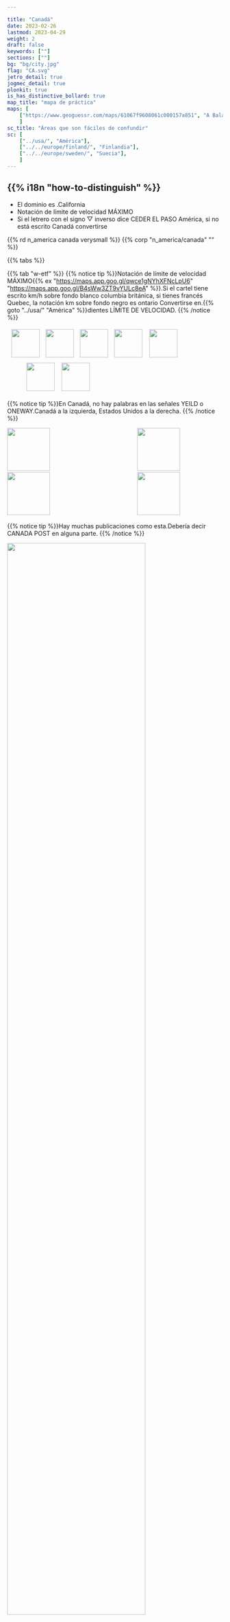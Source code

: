 ```yaml
---

title: "Canadá"
date: 2023-02-26
lastmod: 2023-04-29
weight: 2
draft: false
keywords: [""]
sections: [""]
bg: "bg/city.jpg"
flag: "CA.svg"
jetro_detail: true
jogmec_detail: true
plonkit: true
is_has_distinctive_bollard: true
map_title: "mapa de práctica"
maps: [
    ["https://www.geoguessr.com/maps/61067f9608061c000157a851", "A Balanced Canada"],
    ]
sc_title: "Áreas que son fáciles de confundir"
sc: [
    ["../usa/", "América"],
    ["../../europe/finland/", "Finlandia"],
    ["../../europe/sweden/", "Suecia"],
    ]
---
```


<div class="main-desciption country-description">
    <h2 class="section-title">{{% i18n "how-to-distinguish" %}}</h2>
    <ul class="rule-list">
        <li>El dominio es <span class="quiz">.California</span></li>
        <li>Notación de límite de velocidad <span class="quiz">MÁXIMO</span></li>
        <li>Si el letrero con el signo ▽ inverso dice CEDER EL PASO <span class="quiz">América</span>, si no está escrito <span class="quiz">Canadá</span> convertirse</li>
    </ul>
    {{% rd n_america canada verysmall %}}
    {{% corp "n_america/canada" "" %}}
</div>

{{% tabs %}}

{{% tab "w-etf" %}}
{{% notice tip %}}Notación de límite de velocidad <span class="quiz">MÁXIMO</span>{{% ex "https://maps.app.goo.gl/qwce1gNYhXFNcLpU6" "https://maps.app.goo.gl/B4sWw3ZT9vYULc8eA" %}}.Si el cartel tiene escrito km/h sobre fondo blanco <span class="quiz">columbia británica</span>, si tienes francés <span class="quiz">Quebec</span>, la notación km sobre fondo negro es <span class="quiz">ontario</span> Convertirse en.{{% goto "../usa/" "América" %}}dientes <span class="quiz">LÍMITE DE VELOCIDAD</span>.
{{% /notice %}}
<div class="googlemap-if unclickable">
<div class="googlemap-if" style="margin:5px;">
<img src="./r/CA-ON_road_sign_Rb-001-050.svg" width="66px" style="margin:5px">
<img src="./r/canada-sp-bc.png" width="66px" style="margin:5px">
<img src="./CA-QC_road_sign_P-070-4-40.svg" width="66px" style="margin:5px">
<img src="./r/sp-on.svg" width="66px" style="margin:5px">
<img src="./canada-sp-nu.png" width="66px" style="margin:5px 40px 7px 7px">
<img src="../usa/r/MUTCD_R2-1.svg" width="66px" style="margin:5px 7px 7px 40px">
<img src="../usa/r/sp-oregon.png" width="66px" style="margin:5px">
</div>

</div>

{{% notice tip %}}En Canadá, no hay palabras en las señales YEILD o ONEWAY.Canadá a la izquierda, Estados Unidos a la derecha.
{{% /notice %}}
<div class="googlemap-if unclickable">
<img src="../canada/r/CA-MUTCDC_RA-002.svg" width="100px" style="margin-right:100px">
<img src="../usa/r/MUTCD_R1-2.svg" width="100px" style="margin-left:100px">
</div>
<div class="googlemap-if unclickable">
<img src="../canada/r/oneway.svg" width="100px" style="margin-right:100px">
<img src="../usa/r/oneway.svg" width="100px" style="margin-left:100px">
</div>

{{% notice tip %}}Hay muchas publicaciones como esta.Debería decir CANADA POST en alguna parte.
{{% /notice %}}
<div class="googlemap-if no-margin unclickable">
<img src="./canadapostcommunitymailboxes9.jpg" width="80%" />
<img src="./canadapostcommunitymailboxes5.jpg" width="250px" />
<img src="./canadapostmailbox.jpg" width="250px" />
</div>

{{% notice tip %}}Hay un cartel que parece un tablero de ajedrez.{{% ex "https://goo.gl/maps/H4Cp8txV2x2FRdxa6" %}}.
{{% /notice %}}

<div class="googlemap-if unclickable no-margin">
<img src="./opeongo_road_signs.jpg" width="90%" />
</div>

<div class="googlemap-if unclickable">
<img src="./CA-QC_road_sign_D-280.svg" width="130px" style="margin-right:20px">
<img src="./Ontario_Wa-8LR.svg" width="130px" style="margin-right:20px">
<img src="./Ontario_Wa-8R.svg" width="130px" style="margin-right:20px">
</div>

{{% notice tip %}}Los bancos escritos como TD están afiliados a Toronto-Dominion Bank.RBC significa Banco Real de Canadá.Son el segundo y primer tamaño de activos más grande en Japón, respectivamente.
{{% /notice %}}
<div class="googlemap-if">
<a data-flickr-embed="true" href="https://www.flickr.com/photos/57156785@N02/44243680621/in/photolist-2apEqPF-2k3u5Vp-2k5nE34-2iy4iAq-zfK741-2b4g1hd-8ofxdx-6pVbre-6pZkMh-2ozianU-2oc7xSn-zyqpEn-LopPat-2oG9Ts8-55vEAe-fDKLZx-LW1i9o-e4oo6a-rv5Mn1-2mWAKXU-2osbwHd-2oHCBFQ-5S6fjC-2i6uvpG-vypsm-GTJfmt-sv4XYe-2nUZ1mo-FonQSJ-6HHYJw-PykKLu-D2W89U-2nb4t6W-2nGHSa8-2o1pQuT-egNVbc-9BfMp3-FZTzNH-2okTm7A-2ntWgkb-2nwCtgd-DfXeo-hpY92-2nwpGeS-2mXGC7H-2nXgvAB-cMyfLJ-2iETZYD-2nFKhBN-2m7gnDm" title="TD Canada Trust Bank (Formerly Dominion Bank) .... 420 Bloor Street East .... Toronto, Ontario"><img src="https://live.staticflickr.com/1868/44243680621_598b1c2477_z.jpg" width="640" height="396" alt="TD Canada Trust Bank (Formerly Dominion Bank) .... 420 Bloor Street East .... Toronto, Ontario"/></a><script async src="//embedr.flickr.com/assets/client-code.js" charset="utf-8"></script>
</div>

<div class="googlemap-if unclickable">
<img src="./Toronto-Dominion_Bank_logo.svg" width="130px" style="margin-right:100px">
<img src="./RBC_Royal_Bank.svg" width="100px" style="margin-left:100px">
</div>

{{% /tab %}}
{{% tab "w-commercial" %}}

{{% notice tip %}}Canadá alberga muchas empresas midstream que gestionan oleoductos y gasoductos naturales.Sin embargo, apenas es visible en Street View (porque está ubicado lejos de la calle).Las empresas representativas incluyen Devon, Pembina Pipeline y Enbridge.También puede haber empresas que produzcan arenas bituminosas y gas natural, como Canadian Natural Resources, si te adentras en las montañas.
{{% /notice %}}

<div class="googlemap-if">
<iframe src="https://www.google.com/maps/embed?pb=!4v1680092473605!6m8!1m7!1shr6aBl_v5nMjleelgqog1Q!2m2!1d56.23560543688179!2d-120.8634784332044!3f203.7384501628231!4f-2.838224894247233!5f3.325193203789971" width="295" height="295" style="border:0;" allowfullscreen="" loading="lazy" referrerpolicy="no-referrer-when-downgrade"></iframe>
<iframe src="https://www.google.com/maps/embed?pb=!4v1681111205084!6m8!1m7!1s-UxEEFPNNm-mUb8tgXtuwQ!2m2!1d45.64246075442041!2d-73.55239018585368!3f244.4341122162465!4f6.070523922723069!5f3.325193203789971" width="295" height="295" style="border:0;" allowfullscreen="" loading="lazy" referrerpolicy="no-referrer-when-downgrade"></iframe>
<iframe src="https://www.google.com/maps/embed?pb=!4v1681111809405!6m8!1m7!1ss1cAilUaSjeVEgdmo6l1Rg!2m2!1d54.39683596741235!2d-113.5005681784792!3f282.61501806102723!4f-6.847783379797136!5f3.325193203789971" width="295" height="295" style="border:0;" allowfullscreen="" loading="lazy" referrerpolicy="no-referrer-when-downgrade"></iframe>
<iframe src="https://www.google.com/maps/embed?pb=!4v1681111872260!6m8!1m7!1shGawvDMwNEclk4vVyom39w!2m2!1d56.05702410940899!2d-118.3839628374677!3f35.51577976866718!4f-3.251675013380435!5f3.325193203789971" width="295" height="295" style="border:0;" allowfullscreen="" loading="lazy" referrerpolicy="no-referrer-when-downgrade"></iframe>
</div>
{{% /tab %}}
{{% tab "🐋" %}}

<div class="googlemap-if">
<iframe width="560" height="315" src="https://www.youtube.com/embed/M7pTe8AWvgg" title="YouTube video player" frameborder="0" allow="accelerometer; autoplay; clipboard-write; encrypted-media; gyroscope; picture-in-picture; web-share" allowfullscreen></iframe>
</div>

{{% /tab %}}
{{% /tabs %}}

<div class="main-desciption area-description">
    <h2 class="section-title">{{% i18n "narrow-down-the-area" %}}</h2>
    <ul class="rule-list">
        <li>Algunos estados exigen placas en la parte delantera y trasera, mientras que otros no.
            <ul>
                <li>La matrícula es verde por ambos lados.<span class="quiz">manitoba</span></li>
                <li>La matrícula azul general.<span class="quiz">Ontario</span> existe la posibilidad de</li>
                <li>La parte inferior izquierda es rojiza.<span class="quiz">Isla del Príncipe Eduardo</span>{{% ref "https://en.wikipedia.org/wiki/Vehicle_registration_plates_of_Prince_Edward_Island" "Vehicle registration plates of Prince Edward Island" %}}</li>
                <li>{{% goto "https://www.plonkit.net/canada" "Página de Canadá de plonkit"%}}Está recién agregado y está bien organizado, así que consulte esto para el resto.</li>
            </ul>
        </li>
        <li>Las zonas montañosas son limitadas.</li>
    </ul>
</div>



{{% tabs %}}
{{% tab "matrícula" %}}


{{% notice tip %}}
Las áreas verdes requieren placas al frente y atrás.
{{% /notice %}}

<div class="googlemap-if">
<blockquote class="twitter-tweet"><p lang="ja" dir="ltr">Recordemos a Canadá visualmente 🇨🇦 <a href="https://t.co/R4nUSLIR7D">pic.twitter.com/R4nUSLIR7D</a></p>- Masuharu.(@Masuharu_fn) <a href="https://twitter.com/masuharu_fn/status/1910957803902279869?ref_src=twsrc%5Etfw">12 de abril de 2025</a></blockquote> <script async src="https://platform.twitter.com/widgets.js" charset="utf-8"></script>

<blockquote class="reddit-embed-bq" style="height:500px" data-embed-height="723"><a href="https://www.reddit.com/r/geoguessr/comments/xzhxb4/oc_map_of_all_canadian_license_plate_and/">(OC) mapa de todas las matrículas canadienses y matrículas traseras/frontales obligatorias</a><br> por<a href="https://www.reddit.com/user/ehe78/">u/ehe78</a> en<a href="https://www.reddit.com/r/geoguessr/">geoguessr</a></blockquote><script async="" src="https://embed.reddit.com/widgets.js" charset="UTF-8"></script>
</div>

{{% /tab %}}
{{% tab "terreno" %}}
{{% notice tip %}}
Las áreas de color amarillo verdoso son planas y las áreas marrones son montañas empinadas.Resulta que Columbia Británica casi no tiene áreas planas fuera del área de Vancouver.{{% ex "https://maps.app.goo.gl/sP4mLHLmnZPRg8DR7" %}}.El área amarilla es un área con montañas y colinas generalizadas que no son tan altas.{{% ex "https://maps.app.goo.gl/UMcVcMx1TAJY6jof7" %}}.
{{% /notice %}}

<div class="googlemap-if">
<img src="./1073px-Canada_Map_3_-_Terrain_-_DPLA_-_9d3a2bcd16e310769d57247c939b852b.jpg" width="800">
</div>

{{% /tab %}}
{{% /tabs %}}

<div class="main-desciption country-description">
    <h4 class="section-title">cosas en el camino</h4>
    <ul class="rule-list">
        <li>Los carteles de STOP varían ligeramente según la región.
            <ul>
                <li>El inuktitut (idioma inuktitut) se puede encontrar en Ilkluit, Nunavut.{{% ex "https://goo.gl/maps/gmn7Rgg4ojx2TBCg6" %}}</li>
                <li>ARRET es <span class="quiz">Quebec</span></li>
                <li class="no-evidence">Si DETENER y ARRET se escriben juntos,<span class="quiz">nuevo brunswick</span> y <span class="quiz">ontario</span></li>
            </ul>
        </li>
        <li>Las señales de límite de velocidad varían ligeramente según la región.
            <ul>
                <li>Si hay notación km/h sobre un fondo blanco <span class="quiz">columbia británica</span></li>
                <li>Si hablas francés <span class="quiz">Quebec</span></li>
                <li>La notación km sobre fondo negro es <span class="quiz">ontario</span></li>
            </ul>
        </li>
        <li>Hay algo así como una tapa azul en la lámpara.<span class="quiz">nueva escocia</span> muchos en{{% ref "https://docs.google.com/document/d/15DuGdsvKMqv5O-XiFwhNuczw89jVqg8XycY7brvhjP4/edit" "Comprehensive Canada - Davis Savage" %}}</li>
        <li>cono negro y naranja <span class="quiz">ontario</span>・Conos blancos y naranjas <span class="quiz">Quebec</span>{{% ref "https://docs.google.com/document/d/15DuGdsvKMqv5O-XiFwhNuczw89jVqg8XycY7brvhjP4/edit" "Comprehensive Canada - Davis Savage" %}}</li>
        <li>Cuando los postes telefónicos divididos 2:1 se repiten alternativamente,<span class="quiz">saskatchewan</span> muchos en{{% by "https://youtu.be/D4Po4N-LJSw?t=291" "youtube" "15 Geoguessr Tips and Metas That Will Boost Your Scores@zi8gzag" %}}</li>
    </ul>
</div>


{{% tabs %}}
{{% tab "STOP" %}}
{{% notice tip %}}
{{% /notice %}}
<div class="googlemap-if unclickable">
<img src="./r/Nunavut_Stop_Sign_SVG.svg" width="100px" style="margin:40px">
<img src="./r/CA-QC_road_sign_P-010-fr.svg" width="100px" style="margin:40px">
<img src="./r/New_Brunswick_stop_sign.svg" width="100px" style="margin:40px">
</div>

{{% /tab %}}
{{% tab "notación de velocidad" %}}

<div class="googlemap-if unclickable">
<img src="./r/CA-ON_road_sign_Rb-001-050.svg" width="66px" style="margin:5px">
<img src="./r/canada-sp-bc.png" width="66px" style="margin:5px">
<img src="./CA-QC_road_sign_P-070-4-40.svg" width="66px" style="margin:5px">
<img src="./r/sp-on.svg" width="66px" style="margin:5px">
<img src="./canada-sp-nu.png" width="66px" style="margin:5px">
</div>


{{% notice tip %}}
La carretera que conecta Ontario y Manitoba <span class="quiz">ontario</span> En la señal lateral, la parte "km/h" está sobre un fondo negro.A veces también está escrito en naranja y negro.
{{% /notice %}}
<div class="googlemap-if">
<iframe src="https://www.google.com/maps/embed?pb=!4v1680092550361!6m8!1m7!1sQbi9zOhBSaKoAR4ljsZv_w!2m2!1d49.73933749078834!2d-95.15201809047014!3f145.05850004916792!4f0.1372081059932384!5f3.325193203789971" width="295" height="295" style="border:0;" allowfullscreen="" loading="lazy" referrerpolicy="no-referrer-when-downgrade"></iframe>
</div>

{{% notice tip %}}
La carretera que conecta Ontario y Manitoba <span class="quiz">manitoba</span> La señal de velocidad lateral no tiene fondo negro.
{{% /notice %}}
<div class="googlemap-if">
<iframe src="https://www.google.com/maps/embed?pb=!4v1680091669251!6m8!1m7!1s4SuXJP7m_ct16ebj318vxQ!2m2!1d49.73906045156971!2d-95.15518707897421!3f298.17287454440634!4f-3.983277349376138!5f3.325193203789971" width="295" height="295" style="border:0;" allowfullscreen="" loading="lazy" referrerpolicy="no-referrer-when-downgrade"></iframe>
</div>
{{% /tab %}}
{{% tab "lámpara" %}}
<div class="googlemap-if">
<iframe src="https://www.google.com/maps/embed?pb=!4v1688194481220!6m8!1m7!1sE2tMoBGmDU8h-hPklPQtVw!2m2!1d45.04539402267391!2d-63.58207986510813!3f347.98628370681354!4f17.581990047851534!5f3.325193203789971" width="295" height="295" style="border:0;" allowfullscreen="" loading="lazy" referrerpolicy="no-referrer-when-downgrade"></iframe>
<iframe src="https://www.google.com/maps/embed?pb=!4v1688194489780!6m8!1m7!1sk35dR-h_P81v9eFn0IWTOQ!2m2!1d45.28727647879248!2d-66.04170670988759!3f70.67517204626664!4f15.700334599913589!5f3.325193203789971" width="295" height="295" style="border:0;" allowfullscreen="" loading="lazy" referrerpolicy="no-referrer-when-downgrade"></iframe>
</div>
{{% /tab %}}
{{% tab "cono de carretera" %}}
{{% notice tip %}}
El cono negro y naranja de la izquierda es <span class="quiz">ontario</span>・El cono blanco y naranja a la derecha.<span class="quiz">Quebec</span> cosas de
{{% /notice %}}
<div class="googlemap-if">
<iframe src="https://www.google.com/maps/embed?pb=!4v1682432065632!6m8!1m7!1s_tnrWo6hZCZxIDQ8K4Mf0A!2m2!1d49.02144291015642!2d-88.2895963216308!3f268.6020266512863!4f-3.2304603493074353!5f3.2229282956142877" width="295" height="295" style="border:0;" allowfullscreen="" loading="lazy" referrerpolicy="no-referrer-when-downgrade"></iframe>
<iframe src="https://www.google.com/maps/embed?pb=!4v1682432492247!6m8!1m7!1sLO_H97dvPqc3aO3fixvorg!2m2!1d45.49181109498912!2d-73.58142739183401!3f134.36495306086366!4f-5.588569419165907!5f3.325193203789971" width="295" height="295" style="border:0;" allowfullscreen="" loading="lazy" referrerpolicy="no-referrer-when-downgrade"></iframe>
</div>
{{% /tab %}}
{{% tab "Poste telefónico de Saskatchewan" %}}
{{% notice tip %}}
Cuando los postes telefónicos divididos 2:1 se repiten alternativamente,<span class="quiz">saskatchewan</span> muchos en{{% by "https://youtu.be/D4Po4N-LJSw?t=291" "youtube" "15 Geoguessr Tips and Metas That Will Boost Your Scores@zi8gzag" %}}.2:1→1:2→2:1→...
{{% /notice %}}
<div class="googlemap-if">
<iframe src="https://www.google.com/maps/embed?pb=!4v1683088341064!6m8!1m7!1sHSAkHzAcEW14USPlrlJKRA!2m2!1d52.36115476111625!2d-107.0386419099979!3f255.28033037458422!4f0.9650869034524447!5f3.325193203789971" width="590" height="290" style="border:0;" allowfullscreen="" loading="lazy" referrerpolicy="no-referrer-when-downgrade"></iframe>
</div>
{{% /tab %}}
{{% /tabs %}}

<div class="main-desciption country-description">
    <h4 class="section-title">noray</h4>
    <ul class="rule-list">
        <li>El bolardo es delgado y tiene un reflector rojo en la parte superior.<span class="quiz">Quebec</span></li>
        <li>Hay un plato con ◆<span class="quiz">ontario</span>{{% ref "https://docs.google.com/document/d/15DuGdsvKMqv5O-XiFwhNuczw89jVqg8XycY7brvhjP4/edit" "Comprehensive Canada - Davis Savage" %}}</li>
    </ul>
</div>

{{% tabs %}}
{{% tab "Quebec" %}}
{{% notice tip %}}
Los bolardos con reflectores finos de color rojo oscuro son <span class="quiz">Quebec</span> estado{{% ex "https://goo.gl/maps/goHrTyUv3ALQ8DLt5" "https://goo.gl/maps/RYguMToduYg11Cfe8" %}}.{{% goto "../usa/" "América" %}}Hay un bolardo similar en{{% ex "https://goo.gl/maps/rwavRhfvq2uFVUPCA" %}}Sólo presta atención a los puntos.
{{% /notice %}}
<div class="googlemap-if unclickable">
<img src="./a20_ouest_km143.jpg" width="90%">
</div>
{{% /tab %}}
{{% tab "ontario" %}}
{{% notice tip %}}
Común en Ontario.Algunos no están coloreados.
{{% /notice %}}
<div class="googlemap-if">
<iframe src="https://www.google.com/maps/embed?pb=!4v1688194680751!6m8!1m7!1s67cxOWY5jKmWodnleg05sA!2m2!1d49.04608186779922!2d-90.6204380212422!3f117.51831448775125!4f-5.780874631208945!5f3.325193203789971" width="295" height="295" style="border:0;" allowfullscreen="" loading="lazy" referrerpolicy="no-referrer-when-downgrade"></iframe>
</div>
{{% /tab %}}
{{% /tabs %}}

<div class="main-desciption country-description">
    <h4 class="section-title">distribución de la agricultura</h4>
    <ul class="rule-list">
        <li>Los campos de trigo llanos se extienden por Saskatchewan y Alberta.</li>
        <li>El maíz abunda en Toronto.{{% ref "https://www.usda.gov/policies-and-links" "U.S. Department of Agriculture(USDA)" %}}</li>
    </ul>
</div>

{{% tabs %}}
{{% tab "trigo" %}}

<div class="googlemap-if">
<img src="2023-04-29-19-45-23.png" width="80%" />
</div>

{{% /tab %}}
{{% tab "cono" %}}

<div class="googlemap-if">
<img src="2023-04-29-19-35-46.png" width="80%" />
</div>

{{% notice note %}}
La soja y el maíz abundan en Toronto.{{% by "https://ipad.fas.usda.gov/rssiws/al/can_cropprod.aspx" "web" "Canada - Crop Production Maps(USDA)" %}}.
{{% /notice %}}

<div class="googlemap-if">
<iframe src="https://www.google.com/maps/embed?pb=!4v1682764595902!6m8!1m7!1s-wUG-AnpToNq4Vh74i5-2Q!2m2!1d43.95818152610437!2d-81.57718105212717!3f28.86601260554493!4f-9.820514044298804!5f0.7820865974627469" width="295" height="295" style="border:0;" allowfullscreen="" loading="lazy" referrerpolicy="no-referrer-when-downgrade"></iframe>
<iframe src="https://www.google.com/maps/embed?pb=!4v1682764683187!6m8!1m7!1s8rDXmLHQC7aYjWgsXBpwzQ!2m2!1d45.71301262218953!2d-72.66900302579654!3f264.0231635834412!4f-8.3041599233093!5f3.0765622637983046" width="295" height="295" style="border:0;" allowfullscreen="" loading="lazy" referrerpolicy="no-referrer-when-downgrade"></iframe>
</div>

{{% /tab %}}
{{% /tabs %}}




<div class="container-corp mt-5" id="corp-desc" style="padding-top:50px">
    <h4 class="mb-4">Descripción de empresas representativas</h4>
    <table class="table table-striped table-bordered">
        <thead class="table-light">
            <tr>
                <th scope="col" class="col-width-2">Nombre de empresa</th>
                <th scope="col" class="col-width-1">código</th>
                <th scope="col" class="col-width-7">explicación</th>
                <th scope="col" class="col-width-05">liquidación de cuentas</th>
                <th scope="col" class="col-width-05">Historial de dividendos</th>
            </tr>
        </thead>
        <tbody class="corp-desc">
            <tr>
                <td>Oleoducto Pembina</td>
                <td>{{% nasdaq "PBA" %}}</td>
                <td>Una importante empresa midstream de petróleo y gas natural.</td>
                <td>{{% corplink "https://www.pembina.com/investors" %}}</td>
                <td>{{% dividend "nasdaq" "PBA" %}}</td>
            </tr>
            <tr>
                <td>Ferrocarril Nacional Canadiense</td>
                <td>{{% nasdaq "CNR" %}}</td>
                <td>CNR es la compañía ferroviaria más grande de Canadá y el único ferrocarril de Canadá que cruza el continente es CNR.</td>
                <td>{{% corplink "https://www.cn.ca/en/investors" %}}</td>
                <td>{{% dividend "nasdaq" "CNR" %}}</td>
            </tr>
            <tr>
                <td>Recursos de Teck</td>
                <td>{{% nasdaq "TECK" %}}</td>
                <td>Se dedica a los metales y la minería.La empresa maneja principalmente carbón, zinc y cobre para la fabricación de acero (más del 90% de sus ingresos) y también maneja productos secundarios como plomo, oro y molibdeno.</td>
                <td>{{% corplink "https://www.teck.com/investors/" %}}</td>
                <td>{{% dividend "nasdaq" "TECK" %}}</td>
            </tr>
            <tr>
                <td>Nutrientes</td>
                <td>{{% nasdaq "NTR" %}}</td>
                <td>El segundo mayor fabricante de fertilizantes del mundo.N° 1 en producción de fertilizantes potásicos y N° 2 del mundo en producción de fertilizantes nitrogenados.</td>
                <td>{{% corplink "https://www.nutrien.com/investors" %}}</td>
                <td>{{% dividend "nasdaq" "NTR" %}}</td>
            </tr>
            <tr>
                <td>cameco</td>
                <td>{{% nasdaq "CCJ" %}}</td>
                <td>Es la empresa minera de uranio que cotiza en bolsa más grande del mundo (se cree).Canadá es el segundo mayor productor de uranio después de Kazajstán.{{% ref "https://eneken.ieej.or.jp/data/8877.pdf" "Sector upstream de recursos de uranio - Publicado en IEEJ marzo de 2020" %}}.</td>
                <td>{{% corplink "https://www.nutrien.com/investors" %}}</td>
                <td>{{% dividend "nasdaq" "CCJ" %}}</td>
            </tr>
        </tbody>
    </table>
</div>